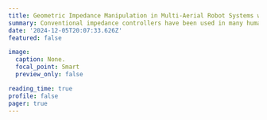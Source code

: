 ```yaml
---
title: Geometric Impedance Manipulation in Multi-Aerial Robot Systems with Cable-Suspended Loads
summary: Conventional impedance controllers have been used in many human robot applications. Although, clascial impendance formulation have presented suffecul results, the de-cople dynamics related to trasdnlational and angulares displacement is still a field of interes for manuy researches. Thefore, in this work we propose  the use of geometric impedance controller on SE(3), beneficial for human robot operation with complex angular displacements
date: '2024-12-05T20:07:33.626Z'
featured: false

image:
  caption: None.
  focal_point: Smart
  preview_only: false

reading_time: true
profile: false
pager: true
---
```

